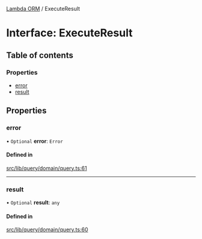 [Lambda ORM](../README.md) / ExecuteResult

# Interface: ExecuteResult

## Table of contents

### Properties

- [error](ExecuteResult.md#error)
- [result](ExecuteResult.md#result)

## Properties

### error

• `Optional` **error**: `Error`

#### Defined in

[src/lib/query/domain/query.ts:61](https://github.com/FlavioLionelRita/lambdaorm/blob/6310c38e/src/lib/query/domain/query.ts#L61)

___

### result

• `Optional` **result**: `any`

#### Defined in

[src/lib/query/domain/query.ts:60](https://github.com/FlavioLionelRita/lambdaorm/blob/6310c38e/src/lib/query/domain/query.ts#L60)
